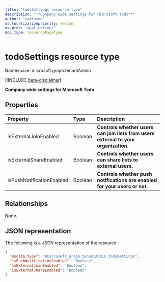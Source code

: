 ```yaml
---
title: "todoSettings resource type"
description: "**Company wide settings for Microsoft Todo**"
author: "zadinsmo"
ms.localizationpriority: medium
ms.prod: "applications"
doc_type: resourcePageType
---
```


# todoSettings resource type

Namespace: microsoft.graph.tenantAdmin

[!INCLUDE [beta-disclaimer](../../includes/beta-disclaimer.md)]

**Company wide settings for Microsoft Todo**

## Properties
|Property|Type|Description|
|:---|:---|:---|
|isExternalJoinEnabled|Boolean|**Controls whether users can join lists from users external to your organization.**|
|isExternalShareEnabled|Boolean|**Controls whether users can share lists to external users.**|
|isPushNotificationEnabled|Boolean|**Controls whether push notifications are enabled for your users or not.**|

## Relationships
None.

## JSON representation
The following is a JSON representation of the resource.
<!-- {
  "blockType": "resource",
  "@odata.type": "microsoft.graph.tenantAdmin.todoSettings"
}
-->
``` json
{
  "@odata.type": "#microsoft.graph.tenantAdmin.todoSettings",
  "isPushNotificationEnabled": "Boolean",
  "isExternalJoinEnabled": "Boolean",
  "isExternalShareEnabled": "Boolean"
}
```

